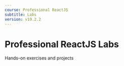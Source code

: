 ```yaml
---
course: Professional ReactJS
subtitle: Labs
version: v19.2.2
---
```


# Professional ReactJS Labs

Hands-on exercises and projects
